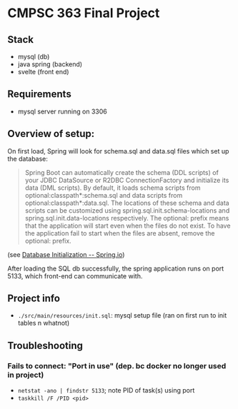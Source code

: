 # CMPSC 363 Final Project

## Stack

- mysql (db)
- java spring (backend)
- svelte (front end)

## Requirements

- mysql server running on 3306

## Overview of setup:
On first load, Spring will look for schema.sql and data.sql files which set up the database:
> Spring Boot can automatically create the schema (DDL scripts) of your JDBC DataSource or R2DBC ConnectionFactory and initialize its data (DML scripts).
> By default, it loads schema scripts from optional:classpath*:schema.sql and data scripts from optional:classpath*:data.sql. The locations of these schema and data scripts can be customized using spring.sql.init.schema-locations and spring.sql.init.data-locations respectively. The optional: prefix means that the application will start even when the files do not exist. To have the application fail to start when the files are absent, remove the optional: prefix.

(see [Database Initialization -- Spring.io](https://docs.spring.io/spring-boot/how-to/data-initialization.html))

After loading the SQL db successfully, the spring application runs on port 5133, which front-end can communicate with.

## Project info

- `./src/main/resources/init.sql`: mysql setup file (ran on first run to init tables n whatnot)

## Troubleshooting

### Fails to connect: "Port in use" (dep. bc docker no longer used in project)
- `netstat -ano | findstr 5133`; note PID of task(s) using port
- `taskkill /F /PID <pid>`
